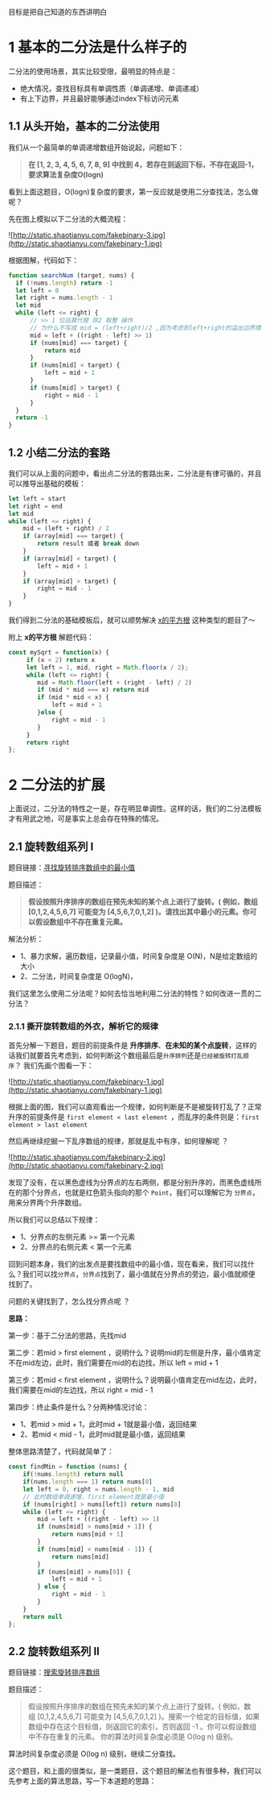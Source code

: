 目标是把自己知道的东西讲明白

# 1 基本的二分法是什么样子的

二分法的使用场景，其实比较受限，最明显的特点是：

* 绝大情况，查找目标具有单调性质（单调递增、单调递减）
* 有上下边界，并且最好能够通过index下标访问元素

## 1.1 从头开始，基本的二分法使用

我们从一个最简单的单调递增数组开始说起，问题如下：

> **在 [1, 2, 3, 4, 5, 6, 7, 8, 9] 中找到 4，若存在则返回下标，不存在返回-1，要求算法复杂度O(logn)**

看到上面这题目，O(logn)复杂度的要求，第一反应就是使用二分查找法，怎么做呢？

先在图上模拟以下二分法的大概流程：

![http://static.shaotianyu.com/fakebinary-3.jpg](http://static.shaotianyu.com/fakebinary-1.jpg)

根据图解，代码如下：

```js
function searchNum (target, nums) {
  if (!nums.length) return -1
  let left = 0
  let right = nums.length - 1
  let mid
  while (left <= right) {
      // >> 1 位运算代替 除2 取整 操作
      // 为什么不写成 mid = (left+right)/2 ,因为考虑到left+right的溢出边界情况
      mid = left + ((right - left) >> 1)
      if (nums[mid] === target) {
          return mid
      }
      if (nums[mid] < target) {
          left = mid + 1
      }
      if (nums[mid] > target) {
          right = mid - 1
      }
  }
  return -1
}
```

## 1.2 小结二分法的套路

我们可以从上面的问题中，看出点二分法的套路出来，二分法是有律可循的，并且可以推导出基础的模板：

```js
let left = start
let right = end
let mid
while (left <= right) {
    mid = (left + right) / 2
    if (array[mid] === target) {
        return result 或者 break down
    }
    if (array[mid] < target) {
        left = mid + 1
    }
    if (array[mid] > target) {
        right = mid - 1
    }
}
```
我们得到二分法的基础模板后，就可以顺势解决 [x的平方根](https://leetcode-cn.com/problems/sqrtx/) 这种类型的题目了～

附上 **x的平方根** 解题代码：
```js
const mySqrt = function(x) {
     if (x < 2) return x
     let left = 1, mid, right = Math.floor(x / 2);
     while (left <= right) {
        mid = Math.floor(left + (right - left) / 2)
        if (mid * mid === x) return mid
        if (mid * mid < x) {
            left = mid + 1
        }else {
            right = mid - 1
        }
     }
     return right
};
```

# 2 二分法的扩展

上面说过，二分法的特性之一是，存在明显单调性。这样的话，我们的二分法模板才有用武之地，可是事实上总会存在特殊的情况。

## 2.1 旋转数组系列 I

题目链接：[寻找旋转排序数组中的最小值](https://leetcode-cn.com/problems/find-minimum-in-rotated-sorted-array/)

题目描述：
> **假设按照升序排序的数组在预先未知的某个点上进行了旋转。( 例如，数组 [0,1,2,4,5,6,7] 可能变为 [4,5,6,7,0,1,2] )。请找出其中最小的元素。你可以假设数组中不存在重复元素。**

解法分析： 
  * 1、暴力求解，遍历数组，记录最小值，时间复杂度是 O(N)，N是给定数组的大小
  * 2、二分法，时间复杂度是 O(logN)，

我们这里怎么使用二分法呢？如何去恰当地利用二分法的特性？如何改进一贯的二分法？

### 2.1.1 撕开旋转数组的外衣，解析它的规律

首先分解一下题目，题目的前提条件是 **升序排序**、**在未知的某个点旋转**，这样的话我们就要首先考虑到，如何判断这个数组最后是`升序排列`还是`已经被旋转打乱顺序`？ 我们先画个图看一下：

![http://static.shaotianyu.com/fakebinary-1.jpg](http://static.shaotianyu.com/fakebinary-1.jpg)

根据上面的图，我们可以直观看出一个规律，如何判断是不是被旋转打乱了？正常升序的前提条件是 `first element < last element `，而乱序的条件则是：`first element > last element `

然后再继续挖掘一下乱序数组的规律，那就是乱中有序，如何理解呢 ？

![http://static.shaotianyu.com/fakebinary-2.jpg](http://static.shaotianyu.com/fakebinary-2.jpg)

发现了没有，在以黑色虚线为分界点的左右两侧，都是分别升序的，而黑色虚线所在的那个分界点，也就是红色箭头指向的那个 `Point`，我们可以理解它为 `分界点`，用来分界两个升序数组。

所以我们可以总结以下规律：

* 1、分界点的左侧元素 >= 第一个元素
* 2、分界点的右侧元素 < 第一个元素

回到问题本身，我们的出发点是要找数组中的最小值，现在看来，我们可以找什么？我们可以找`分界点`，`分界点`找到了，最小值就在分界点的旁边，最小值就顺便找到了。

问题的关键找到了，怎么找分界点呢 ？

**思路：**

第一步：基于二分法的思路，先找mid

第二步：若mid > first element ，说明什么？说明mid的左侧是升序，最小值肯定不在mid左边，此时，我们需要在mid的右边找，所以 left = mid + 1

第三步：若mid < first element ，说明什么？说明最小值肯定在mid左边，此时，我们需要在mid的左边找，所以 right = mid - 1

第四步：终止条件是什么？分两种情况讨论：

* 1、若mid > mid + 1，此时mid + 1就是最小值，返回结果
* 2、若mid < mid - 1，此时mid就是最小值，返回结果

整体思路清楚了，代码就简单了：

```js
const findMin = function (nums) {
    if(!nums.length) return null
    if(nums.length === 1) return nums[0]
    let left = 0, right = nums.length - 1, mid
    // 此时数组单调递增，first element就是最小值
    if (nums[right] > nums[left]) return nums[0]
    while (left <= right) {
        mid = left + ((right - left) >> 1)
        if (nums[mid] > nums[mid + 1]) {
            return nums[mid + 1]
        }
        if (nums[mid] < nums[mid - 1]) {
            return nums[mid]
        }
        if (nums[mid] > nums[0]) {
            left = mid + 1
        } else {
            right = mid - 1
        }
    }
    return null
};
```

## 2.2 旋转数组系列 II

题目链接：[搜索旋转排序数组](https://leetcode-cn.com/problems/search-in-rotated-sorted-array/)

题目描述：
> 假设按照升序排序的数组在预先未知的某个点上进行了旋转。( 例如，数组 [0,1,2,4,5,6,7] 可能变为 [4,5,6,7,0,1,2] )。搜索一个给定的目标值，如果数组中存在这个目标值，则返回它的索引，否则返回 -1 。你可以假设数组中不存在重复的元素。 你的算法时间复杂度必须是 O(log n) 级别。

算法时间复杂度必须是 O(log n) 级别，继续二分查找。

这个题目，和上面的很类似，是一类题目，这个题目的解法也有很多种，我们可以先参考上面的算法思路，写一下本道题的思路：

